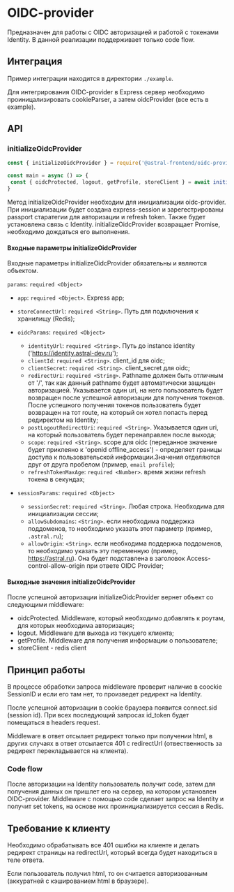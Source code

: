 # OIDC-provider
Предназначен для работы с OIDC авторизацией и работой с токенами Identity.
В данной реализации поддерживает только code flow.

## Интеграция
Пример интеграции находится в директории ```./example```.

Для интегрирования OIDC-provider в Express сервер необходимо проиницализировать cookieParser, а затем oidcProvider (все есть в example).

## API
### initializeOidcProvider
```js
const { initializeOidcProvider } = require('@astral-frontend/oidc-provider');

const main = async () => {
 const { oidcProtected, logout, getProfile, storeClient } = await initializeOidcProvider(params);
}
```

Метод initializeOidcProvider необходим для инициализации oidc-provider. При инициализации будет создана express-session и зарегестрированы passport старатегии для авторизации и refresh token.
Также будет установлена связь с Identity.
initializeOidcProvider возвращает Promise, необходимо дождаться его выполнения.

#### Входные параметры initializeOidcProvider
Входные параметры initializeOidcProvider обязательны и являются объектом.

```params```: ```required <Object>```
* ```app```: ```required <Object>```. Express app;
* ```storeConnectUrl```: ```required <String>```. Путь для подключения к хранилищу (Redis);

* ```oidcParams```: ```required <Object>```
    * ```identityUrl```: ```required <String>```. Путь до instance identity ('https://identity.astral-dev.ru');
    * ```clientId```: ```required <String>```. client_id для oidc;
    * ```clientSecret```: ```required <String>```. client_secret для oidc;
    * ```redirectUri```: ```required <String>```. Pathname должен быть отличным от '/', так как данный pathname будет автоматически защищен авторизацией. Указывается один uri, на него пользователь будет возвращен после успешной авторизации для получения токенов. После успешного получения токенов пользователь будет возвращен на тот route, на который он хотел попасть перед редиректом на Identity;
    * ```postLogoutRedirectUri```: ```required <String>```. Указывается один uri, на который пользователь будет перенаправлен после выхода;
    * ```scope```: ```required <String>```. scope для oidc (переданное значение будет приклеяно к 'openid offline_access') - определяет границы доступа к пользовательской информации.Значения отделяются друг от друга пробелом (пример, ```email profile```);
    * ```refreshTokenMaxAge```: ```required <Number>```. время жизни refresh токена в секундах;

* ```sessionParams```: ```required <Object>```
    * ```sessionSecret```: ```required <String>```. Любая строка. Необходима для инициализации сессии;
    * ```allowSubdomains```: ```<String>```. если необходима поддержка поддоменов, то необходимо указать этот параметр (пример, ```.astral.ru```);
    * ```allowOrigin```: ```<String>```. если необходима поддержка поддоменов, то необходимо указать эту переменную (пример, https://astral.ru). Она будет подставлена в заголовок Access-control-allow-origin при ответе OIDC Provider;

#### Выходные значения initializeOidcProvider
После успешной авторизации initializeOidcProvider вернет объект со следующими middleware:
- oidcProtected. Middleware, который необходимо добавлять к роутам, для которых необходима авторизация;
- logout. Middleware для выхода из текущего клиента;
- getProfile. Middleware для получения информации о пользователе;
- storeClient - redis client

## Принцип работы
В процессе обработки запроса middleware проверит наличие в coockie SessionID и если его там нет, то произведет редирект на Identity.

После успешной авторизации в cookie браузера появится connect.sid (session id). При всех последующий запросах id_token будет помещаться в headers request.

Middleware в ответ отсылает редирект только при получении html, в других случаях в ответ отсылается 401 с redirectUrl (отвественность за редирект перекладывается на клиента).

### Code flow
После авторизации на Identity пользователь получит code, затем для получения данных он пришлет его на сервер, на котором установлен OIDC-provider.
Middleware с помощью code сделает запрос на Identity и получит set tokens, на основе них проинициализируется сессия в Redis.

## Требование к клиенту
Необходимо обрабатывать все 401 ошибки на клиенте и делать редирект страницы на redirectUrl, который всегда будет находиться в теле ответа.

Если пользователь получил html, то он считается авторизованным (аккуратней с кэшированием html в браузере).
